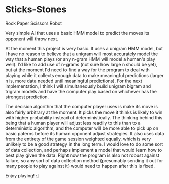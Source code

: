 # Sticks-Stones
Rock Paper Scissors Robot

Very simple AI that uses  a basic HMM model to predict the moves its opponent will throw next.

At the moment this project is very basic. It uses a unigram HMM model, but I have no reason to believe that a unigram will most accurately model the way that a human plays (or any n-gram HMM will model a human's play well). I'd like to add use of n-grams (not sure how large n should be yet), but at the moment I'd need to find a way for the program to deal with playing while it collects enough data to make meaningful predictions (larger n is, more data needed until meaningful predictions). For the next implementation, I think I will simultaneously build unigram bigram and trigram models and have the computer play based on whichever has the strongest prediction.

The decision algorithm that the computer player uses is make its move is also fairly arbitrary at the moment. It picks the move it thinks is likely to win with higher probability instead of deterministically. The thinking behind this being that a human player will adjust less readily to this than to a deterministic algorithm, and the computer will be more able to pick up on basic paterns before its human opponent adjust strategies. It also uses data from the entirety of the game session weighted equally, which is very unlikely to be a good strategy in the long term. I would love to do some sort of  data collection, and perhaps implement a model that would learn how to best play given the data. Right now the program is also not robust against failure, so any sort of data collection method (presumably sending it out for many people to play against it) would need to happen after this is fixed.

Enjoy playing! :]